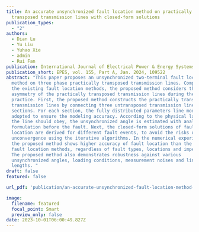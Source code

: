 ```yaml
---
title: An accurate unsynchronized fault location method on practically
  transposed transmission lines with closed-form solutions
publication_types:
  - "2"
authors:
  - Dian Lu
  - Yu Liu
  - Yuhao Xie
  - admin
  - Rui Fan
publication: International Journal of Electrical Power & Energy Systems
publication_short: EPES, vol. 155, Part A, Jan. 2024, 109522
abstract: "This paper proposes an unsynchronized two-terminal fault location
  method on three phase practically transposed transmission lines. Compared to
  the existing fault location methods, the proposed method considers the
  asymmetry of the practically transposed transmission lines during the fault in
  practice. First, the proposed method constructs the practically transposed
  transmission lines by connecting three untransposed transmission line
  sections. For each section, the fully distributed parameters line model is
  adopted to ensure the modeling accuracy. According to the physical laws that
  the line should obey, the unsynchronized angle is estimated with analytical
  formulation before the fault. Next, the closed-form solutions of fault
  location are derived for different fault events, to avoid the risks of
  unconvergence using the iterative algorithms. In the numerical experiments,
  the proposed method shows higher accuracy of fault location than the existing
  fault location methods, regardless of fault types, locations and impedances.
  The proposed method also demonstrates robustness against various
  unsynchronized angles, loading conditions, measurement noises and line
  lengths. "
draft: false
featured: false

url_pdf: 'publication/an-accurate-unsynchronized-fault-location-method-on-practically-transposed-transmission-lines-with-closed-form-solutions/paper.pdf'

image:
  filename: featured
  focal_point: Smart
  preview_only: false
date: 2023-10-01T06:00:49.827Z
---
```

